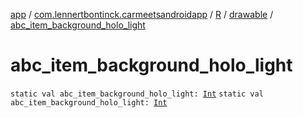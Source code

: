 [app](../../../index.md) / [com.lennertbontinck.carmeetsandroidapp](../../index.md) / [R](../index.md) / [drawable](index.md) / [abc_item_background_holo_light](./abc_item_background_holo_light.md)

# abc_item_background_holo_light

`static val abc_item_background_holo_light: `[`Int`](https://kotlinlang.org/api/latest/jvm/stdlib/kotlin/-int/index.html)
`static val abc_item_background_holo_light: `[`Int`](https://kotlinlang.org/api/latest/jvm/stdlib/kotlin/-int/index.html)